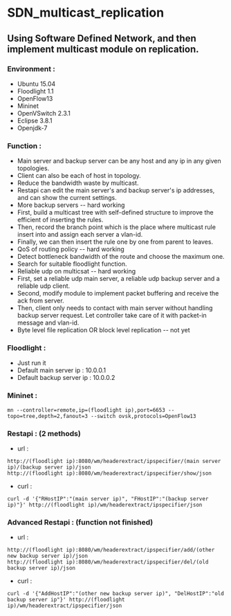 # SDN_multicast_replication
## Using Software Defined Network, and then implement multicast module on replication.

### Environment :
*  Ubuntu 15.04
*  Floodlight 1.1
*  OpenFlow13
*  Mininet
*  OpenVSwitch 2.3.1
*  Eclipse 3.8.1
*  Openjdk-7

### Function :
*  Main server and backup server can be any host and any ip in any given topologies.
*  Client can also be each of host in topology.
*  Reduce the bandwidth waste by multicast.
*  Restapi can edit the main server's and backup server's ip addresses, and can show the current settings.
*  More backup servers -- hard working
  *  First, build a multicast tree with self-defined structure to improve the efficient of inserting the rules.
  *  Then, record the branch point which is the place where multicast rule insert into and assign each server a vlan-id.
  *  Finally, we can then insert the rule one by one from parent to leaves.
*  QoS of routing policy -- hard working  
  *  Detect bottleneck bandwidth of the route and choose the maximum one.
  *  Search for suitable floodlight function.
*  Reliable udp on multicsat -- hard working
  *  First, set a reliable udp main server, a reliable udp backup server and a reliable udp client.
  *  Second, modify module to implement packet buffering and receive the ack from server.
  *  Then, client only needs to contact with main server without handling backup server request. Let controller take care of it with packet-in message and vlan-id.
*  Byte level file replication OR block level replication -- not yet

### Floodlight :
*  Just run it
*  Default main server ip : 10.0.0.1
*  Default backup server ip : 10.0.0.2

### Mininet :
```shell
mn --controller=remote,ip=(floodlight ip),port=6653 --topo=tree,depth=2,fanout=3 --switch ovsk,protocols=OpenFlow13
```

### Restapi : (2 methods)
*  url :
```
http://(floodlight ip):8080/wm/headerextract/ipspecifier/(main server ip)/(backup server ip)/json
http://(floodlight ip):8080/wm/headerextract/ipspecifier/show/json
```

*  curl :
```shell
curl -d '{"RHostIP":"(main server ip)", "FHostIP":"(backup server ip)"}' http://(floodlight ip)/wm/headerextract/ipspecifier/json
```

### Advanced Restapi : (function not finished)
*  url :
```
http://(floodlight ip):8080/wm/headerextract/ipspecifier/add/(other new backup server ip)/json  
http://(floodlight ip):8080/wm/headerextract/ipspecifier/del/(old backup server ip)/json
```

*  curl :
```shell
curl -d '{"AddHostIP":"(other new backup server ip)", "DelHostIP":"old backup server ip"}' http://(floodlight ip)/wm/headerextract/ipspecifier/json
```
